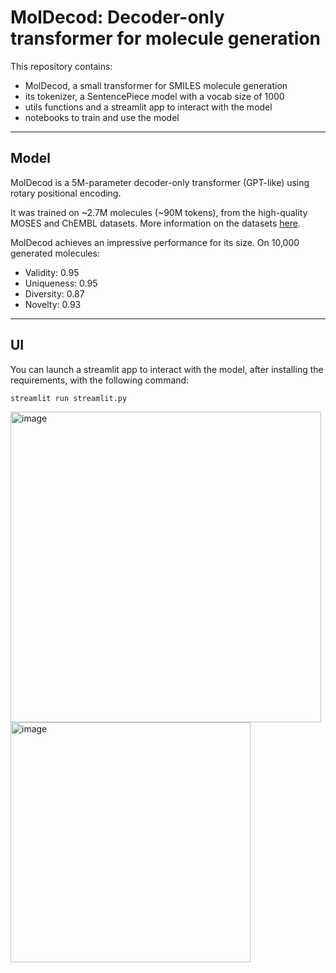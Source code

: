 # MolDecod: Decoder-only transformer for molecule generation

This repository contains:
- MolDecod, a small transformer for SMILES molecule generation
- its tokenizer, a SentencePiece model with a vocab size of 1000
- utils functions and a streamlit app to interact with the model
- notebooks to train and use the model

___

## Model

MolDecod is a 5M-parameter decoder-only transformer (GPT-like) using rotary positional encoding.

It was trained on ~2.7M molecules (~90M tokens), from the high-quality MOSES and ChEMBL datasets.
More information on the datasets [here](https://tdcommons.ai/generation_tasks/molgen/).

MolDecod achieves an impressive performance for its size.
On 10,000 generated molecules:
- Validity: 0.95
- Uniqueness: 0.95
- Diversity: 0.87
- Novelty: 0.93

___

## UI

You can launch a streamlit app to interact with the model, after installing the requirements, with the following command:
```
streamlit run streamlit.py
```


<img width="497" alt="image" src="https://github.com/user-attachments/assets/f67e9bcc-e26c-439b-a1a3-27fdd616f53e">

<img width="384" alt="image" src="https://github.com/user-attachments/assets/facafc0d-d4e3-4c65-83d9-04b5d51fd9c7">
